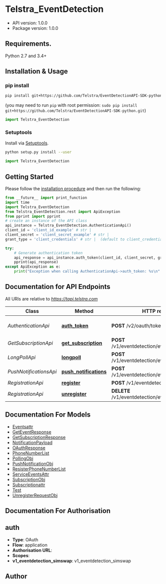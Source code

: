 # Telstra_EventDetection

- API version: 1.0.0
- Package version: 1.0.0

## Requirements.

Python 2.7 and 3.4+

## Installation & Usage
### pip install


```sh
pip install git+https://github.com/Telstra/EventDetectionAPI-SDK-python.git
```
(you may need to run `pip` with root permission: `sudo pip install git+https://github.com/Telstra/EventDetectionAPI-SDK-python.git`)

```python
import Telstra_EventDetection 
```

### Setuptools

Install via [Setuptools](http://pypi.python.org/pypi/setuptools).

```sh
python setup.py install --user
```

```python
import Telstra_EventDetection
```

## Getting Started

Please follow the [installation procedure](#installation--usage) and then run the following:

```python
from __future__ import print_function
import time
import Telstra_EventDetection
from Telstra_EventDetection.rest import ApiException
from pprint import pprint
# create an instance of the API class
api_instance = Telstra_EventDetection.AuthenticationApi()
client_id = 'client_id_example' # str | 
client_secret = 'client_secret_example' # str | 
grant_type = 'client_credentials' # str |  (default to client_credentials)

try:
    # Generate authentication token
    api_response = api_instance.auth_token(client_id, client_secret, grant_type)
    pprint(api_response)
except ApiException as e:
    print("Exception when calling AuthenticationApi->auth_token: %s\n" % e)

```

## Documentation for API Endpoints

All URIs are relative to *https://tapi.telstra.com*

Class | Method | HTTP request | Description
------------ | ------------- | ------------- | -------------
*AuthenticationApi* | [**auth_token**](docs/AuthenticationApi.md#auth_token) | **POST** /v2/oauth/token | Generate authentication token
*GetSubscriptionApi* | [**get_subscription**](docs/GetSubscriptionApi.md#get_subscription) | **POST** /v1/eventdetection/events/subscriptions | Get Event Subscriptions
*LongPollApi* | [**longpoll**](docs/LongPollApi.md#longpoll) | **POST** /v1/eventdetection/events/{eventType} | Poll events
*PushNotificationsApi* | [**push_notifications**](docs/PushNotificationsApi.md#push_notifications) | **POST** /v1/eventdetection/events/notifications | Push event notifications
*RegistrationApi* | [**register**](docs/RegistrationApi.md#register) | **POST** /v1/eventdetection/events | Register
*RegistrationApi* | [**unregister**](docs/RegistrationApi.md#unregister) | **DELETE** /v1/eventdetection/events/{eventType} | Unregister


## Documentation For Models

 - [Eventsattr](docs/Eventsattr.md)
 - [GetEventResponse](docs/GetEventResponse.md)
 - [GetSubscriptionResponse](docs/GetSubscriptionResponse.md)
 - [NotificationPayload](docs/NotificationPayload.md)
 - [OAuthResponse](docs/OAuthResponse.md)
 - [PhoneNumberList](docs/PhoneNumberList.md)
 - [PollingObj](docs/PollingObj.md)
 - [PushNotificationObj](docs/PushNotificationObj.md)
 - [ResisterPhoneNumberList](docs/ResisterPhoneNumberList.md)
 - [ServiceEventsAttr](docs/ServiceEventsAttr.md)
 - [SubscriptionObj](docs/SubscriptionObj.md)
 - [Subscriptionattr](docs/Subscriptionattr.md)
 - [Test](docs/Test.md)
 - [UnregisterRequestObj](docs/UnregisterRequestObj.md)


## Documentation For Authorisation


## auth

- **Type**: OAuth
- **Flow**: application
- **Authorisation URL**: 
- **Scopes**: 
 - **v1_eventdetection_simswap**: v1_eventdetection_simswap


## Author



